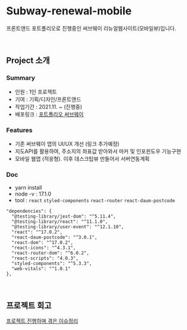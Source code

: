 # Subway-renewal-mobile

프론트앤드 포트폴리오로 진행중인 써브웨이 리뉴얼웹사이트(모바일뷰)입니다.

<br/>

## Project 소개

### Summary
- 인원 : 1인 프로젝트
- 기여 : 기획/디자인/프론트앤드
- 작업기간 : 2021.11. ~ (진행중)
- 배포링크 : [포트폴리오 써브웨이](https://subway-renewal-mobile.netlify.app/)

### Features
- 기존 써브웨이 앱의 UI/UX 개선 (링크 추가예정)
- 지도API를 활용하여, 주소지의 좌표값 받아와서 마커 및 인포윈도우 기능구현
- 모바일 웹앱 (적응형). 이후 데스크탑뷰 만들어서 서버연동계획

### Doc
- yarn install <br/>
- node -v : 17.1.0
- tool : `react` `styled-components` `react-router` `react-daum-postcode`<br/>
```
"dependencies": {
  "@testing-library/jest-dom": "^5.11.4",
  "@testing-library/react": "^11.1.0",
  "@testing-library/user-event": "^12.1.10",
  "react": "^17.0.2",
  "react-daum-postcode": "^3.0.1",
  "react-dom": "^17.0.2",
  "react-icons": "^4.3.1",
  "react-router-dom": "^6.0.2",
  "react-scripts": "4.0.3",
  "styled-components": "^5.3.3",
  "web-vitals": "^1.0.1"
},
```
<br/>

## 프로젝트 회고
[프로젝트 진행하며 겪은 이슈정리](https://github.com/sukyoungshin/TIL/blob/main/Note/subway-renewal-mobile.md)

